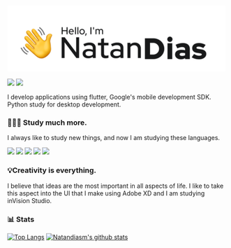 ![](https://github.com/natandiasm/natandiasm/blob/master/68747470733a2f2f756e64617475732e746563682f77702d636f6e74656e742f75706c6f6164732f323032302f30372f6769746875622d65313539343931313031353132342e706e67.png?raw=true)

![](https://img.shields.io/badge/-natandiasm-blue?style=flat-square&logo=linkedin)
![](https://img.shields.io/badge/-natandias1-1769FF?style=flat-square&logo=behance)

I develop applications using flutter, Google's mobile development SDK. Python study for desktop development.

### 👨🏽‍🏫 Study much more.
I always like to study new things, and now I am studying these languages.

![](https://img.shields.io/badge/-arduino-00979D?logoColor=white&style=flat-square&logo=arduino)
![](https://img.shields.io/badge/-flutter-02569B?style=flat-square&logo=flutter)
![](https://img.shields.io/badge/-dart-0175C2?style=flat-square&logo=dart)
![](https://img.shields.io/badge/-node-000000?logoColor=white&style=flat-square&logo=node.js)
![](https://img.shields.io/badge/-python-0C9D58?logoColor=white&style=flat-square&logo=python)

### 💡Creativity is everything.
I believe that ideas are the most important in all aspects of life. I like to take this aspect into the UI that I make using Adobe XD and I am studying inVision Studio.

### 📊 Stats
[![Top Langs](https://github-readme-stats.vercel.app/api/top-langs/?username=natandiasm)](https://github.com/natandiasm)
[![Natandiasm's github stats](https://github-readme-stats.vercel.app/api?username=natandiasm)](https://github.com/natandiasm)
